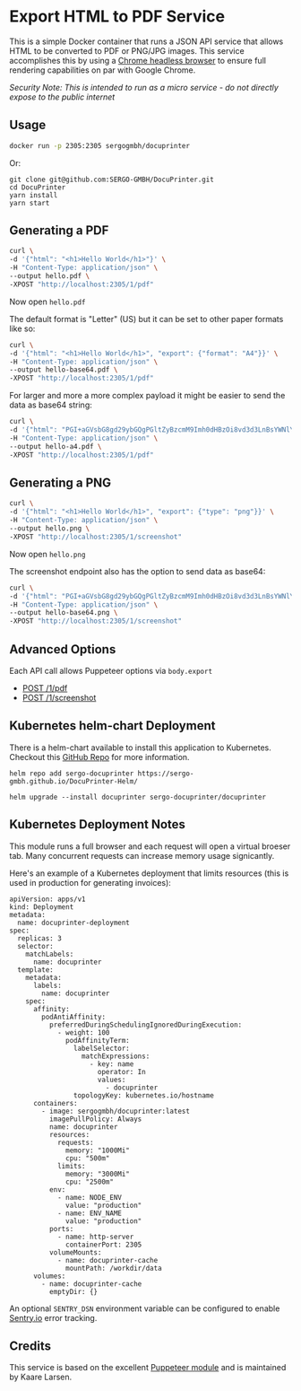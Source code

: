 # Export HTML to PDF Service

This is a simple Docker container that runs a JSON API service that allows HTML to be converted to PDF or PNG/JPG images. This service accomplishes this by using a [Chrome headless browser](https://github.com/GoogleChrome/puppeteer) to ensure full rendering capabilities on par with Google Chrome.

_Security Note: This is intended to run as a micro service - do not directly expose to the public internet_

## Usage

```bash
docker run -p 2305:2305 sergogmbh/docuprinter
```

Or:

```
git clone git@github.com:SERGO-GMBH/DocuPrinter.git
cd DocuPrinter
yarn install
yarn start
```

## Generating a PDF

```bash
curl \
-d '{"html": "<h1>Hello World</h1>"}' \
-H "Content-Type: application/json" \
--output hello.pdf \
-XPOST "http://localhost:2305/1/pdf"
```

Now open `hello.pdf`

The default format is "Letter" (US) but it can be set to other paper formats like so:

```bash
curl \
-d '{"html": "<h1>Hello World</h1>", "export": {"format": "A4"}}' \
-H "Content-Type: application/json" \
--output hello-base64.pdf \
-XPOST "http://localhost:2305/1/pdf"
```

For larger and more a more complex payload it might be easier to send the data as base64 string:
```bash
curl \
-d '{"html": "PGI+aGVsbG8gd29ybGQgPGltZyBzcmM9Imh0dHBzOi8vd3d3LnBsYWNlYmVhci5jb20vNDAwLzMwMCIgLz48L2I+", "base64": true, "export": {"format": "A4"}}' \
-H "Content-Type: application/json" \
--output hello-a4.pdf \
-XPOST "http://localhost:2305/1/pdf"
```


## Generating a PNG

```bash
curl \
-d '{"html": "<h1>Hello World</h1>", "export": {"type": "png"}}' \
-H "Content-Type: application/json" \
--output hello.png \
-XPOST "http://localhost:2305/1/screenshot"
```

Now open `hello.png`

The screenshot endpoint also has the option to send data as base64:
```bash
curl \
-d '{"html": "PGI+aGVsbG8gd29ybGQgPGltZyBzcmM9Imh0dHBzOi8vd3d3LnBsYWNlYmVhci5jb20vNDAwLzMwMCIgLz48L2I+", "base64": true, "export": {"type": "png"}}' \
-H "Content-Type: application/json" \
--output hello-base64.png \
-XPOST "http://localhost:2305/1/screenshot"
```

## Advanced Options

Each API call allows Puppeteer options via `body.export`

- [POST /1/pdf](https://pptr.dev/#?product=Puppeteer&version=v8.0.0&show=api-pagepdfoptions)
- [POST /1/screenshot](https://pptr.dev/#?product=Puppeteer&version=v8.0.0&show=api-pagescreenshotoptions)

## Kubernetes helm-chart Deployment
There is a helm-chart available to install this application to Kubernetes. Checkout this [GitHub Repo](https://github.com/SERGO-GMBH/DocuPrinter-Helm) for more information.

```
helm repo add sergo-docuprinter https://sergo-gmbh.github.io/DocuPrinter-Helm/

helm upgrade --install docuprinter sergo-docuprinter/docuprinter
```

## Kubernetes Deployment Notes

This module runs a full browser and each request will open a virtual broeser tab. Many concurrent requests can increase memory usage signicantly.

Here's an example of a Kubernetes deployment that limits resources (this is used in production for generating invoices):

```
apiVersion: apps/v1
kind: Deployment
metadata:
  name: docuprinter-deployment
spec:
  replicas: 3
  selector:
    matchLabels:
      name: docuprinter
  template:
    metadata:
      labels:
        name: docuprinter
    spec:
      affinity:
        podAntiAffinity:
          preferredDuringSchedulingIgnoredDuringExecution:
            - weight: 100
              podAffinityTerm:
                labelSelector:
                  matchExpressions:
                    - key: name
                      operator: In
                      values:
                        - docuprinter
                topologyKey: kubernetes.io/hostname
      containers:
        - image: sergogmbh/docuprinter:latest
          imagePullPolicy: Always
          name: docuprinter
          resources:
            requests:
              memory: "1000Mi"
              cpu: "500m"
            limits:
              memory: "3000Mi"
              cpu: "2500m"
          env:
            - name: NODE_ENV
              value: "production"
            - name: ENV_NAME
              value: "production"
          ports:
            - name: http-server
              containerPort: 2305
          volumeMounts:
            - name: docuprinter-cache
              mountPath: /workdir/data
      volumes:
        - name: docuprinter-cache
          emptyDir: {}
```

An optional `SENTRY_DSN` environment variable can be configured to enable [Sentry.io](https://sentry.io/) error tracking.

## Credits

This service is based on the excellent [Puppeteer module](https://github.com/GoogleChrome/puppeteer) and is maintained by Kaare Larsen.

